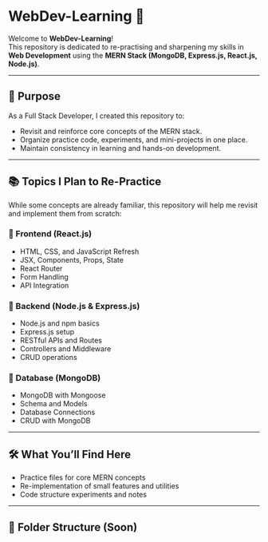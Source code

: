 # WebDev-Learning 🚀

Welcome to **WebDev-Learning**!  
This repository is dedicated to re-practising and sharpening my skills in **Web Development** using the **MERN Stack (MongoDB, Express.js, React.js, Node.js)**.

---

## 📌 Purpose

As a Full Stack Developer, I created this repository to:

- Revisit and reinforce core concepts of the MERN stack.
- Organize practice code, experiments, and mini-projects in one place.
- Maintain consistency in learning and hands-on development.

---

## 📚 Topics I Plan to Re-Practice

While some concepts are already familiar, this repository will help me revisit and implement them from scratch:

### 🔹 Frontend (React.js)
- HTML, CSS, and JavaScript Refresh
- JSX, Components, Props, State
- React Router
- Form Handling
- API Integration

### 🔹 Backend (Node.js & Express.js)
- Node.js and npm basics
- Express.js setup
- RESTful APIs and Routes
- Controllers and Middleware
- CRUD operations

### 🔹 Database (MongoDB)
- MongoDB with Mongoose
- Schema and Models
- Database Connections
- CRUD with MongoDB

---

## 🛠️ What You’ll Find Here

- Practice files for core MERN concepts
- Re-implementation of small features and utilities
- Code structure experiments and notes

---

## 📂 Folder Structure (Soon)

